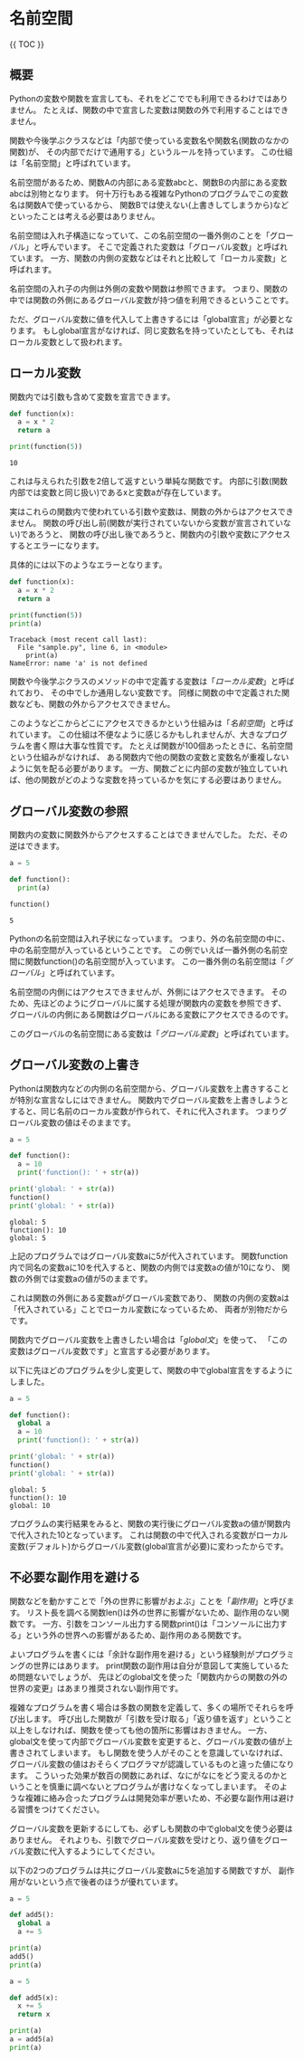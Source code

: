 # 名前空間

{{ TOC }}

## 概要

Pythonの変数や関数を宣言しても、それをどこででも利用できるわけではありません。
たとえば、関数の中で宣言した変数は関数の外で利用することはできません。

関数や今後学ぶクラスなどは「内部で使っている変数名や関数名(関数のなかの関数)が、
その内部でだけで通用する」というルールを持っています。
この仕組は「名前空間」と呼ばれています。

名前空間があるため、関数Aの内部にある変数abcと、関数Bの内部にある変数abcは別物となります。
何十万行もある複雑なPythonのプログラムでこの変数名は関数Aで使っているから、
関数Bでは使えない(上書きしてしまうから)などといったことは考える必要はありません。

名前空間は入れ子構造になっていて、この名前空間の一番外側のことを「グローバル」と呼んでいます。
そこで定義された変数は「グローバル変数」と呼ばれています。
一方、関数の内側の変数などはそれと比較して「ローカル変数」と呼ばれます。

名前空間の入れ子の内側は外側の変数や関数は参照できます。
つまり、関数の中では関数の外側にあるグローバル変数が持つ値を利用できるということです。

ただ、グローバル変数に値を代入して上書きするには「global宣言」が必要となります。
もしglobal宣言がなければ、同じ変数名を持っていたとしても、それはローカル変数として扱われます。

## ローカル変数

関数内では引数も含めて変数を宣言できます。

```python
def function(x):
  a = x * 2
  return a

print(function(5))
```

```text
10

```

これは与えられた引数を2倍して返すという単純な関数です。
内部に引数(関数内部では変数と同じ扱い)であるxと変数aが存在しています。

実はこれらの関数内で使われている引数や変数は、関数の外からはアクセスできません。
関数の呼び出し前(関数が実行されていないから変数が宣言されていない)であろうと、
関数の呼び出し後であろうと、関数内の引数や変数にアクセスするとエラーになります。

具体的には以下のようなエラーとなります。

```python
def function(x):
  a = x * 2
  return a

print(function(5))
print(a)
```

```text
Traceback (most recent call last):
  File "sample.py", line 6, in <module>
    print(a)
NameError: name 'a' is not defined
```

関数や今後学ぶクラスのメソッドの中で定義する変数は「*ローカル変数*」と呼ばれており、
その中でしか通用しない変数です。
同様に関数の中で定義された関数なども、関数の外からアクセスできません。

このようなどこからどこにアクセスできるかという仕組みは「*名前空間*」と呼ばれています。
この仕組は不便なように感じるかもしれませんが、大きなプログラムを書く際は大事な性質です。
たとえば関数が100個あったときに、名前空間という仕組みがなければ、
ある関数内で他の関数の変数と変数名が重複しないように気を配る必要があります。
一方、関数ごとに内部の変数が独立していれば、他の関数がどのような変数を持っているかを気にする必要はありません。

## グローバル変数の参照

関数内の変数に関数外からアクセスすることはできませんでした。
ただ、その逆はできます。

```python
a = 5

def function():
  print(a)

function()
```

```text
5

```

Pythonの名前空間は入れ子状になっています。
つまり、外の名前空間の中に、中の名前空間が入っているということです。
この例でいえば一番外側の名前空間に関数function()の名前空間が入っています。
この一番外側の名前空間は「*グローバル*」と呼ばれています。

名前空間の内側にはアクセスできませんが、外側にはアクセスできます。
そのため、先ほどのようにグローバルに属する処理が関数内の変数を参照できず、
グローバルの内側にある関数はグローバルにある変数にアクセスできるのです。

このグローバルの名前空間にある変数は「*グローバル変数*」と呼ばれています。

## グローバル変数の上書き

Pythonは関数内などの内側の名前空間から、グローバル変数を上書きすることが特別な宣言なしにはできません。
関数内でグローバル変数を上書きしようとすると、同じ名前のローカル変数が作られて、それに代入されます。
つまりグローバル変数の値はそのままです。

```python
a = 5

def function():
  a = 10
  print('function(): ' + str(a))

print('global: ' + str(a))
function()
print('global: ' + str(a))
```

```text
global: 5
function(): 10
global: 5
```

上記のプログラムではグローバル変数aに5が代入されています。
関数function内で同名の変数aに10を代入すると、関数の内側では変数aの値が10になり、
関数の外側では変数aの値が5のままです。

これは関数の外側にある変数aがグローバル変数であり、
関数の内側の変数aは「代入されている」ことでローカル変数になっているため、
両者が別物だからです。

関数内でグローバル変数を上書きしたい場合は「*global文*」を使って、
「この変数はグローバル変数です」と宣言する必要があります。

以下に先ほどのプログラムを少し変更して、関数の中でglobal宣言をするようにしました。

```python
a = 5

def function():
  global a
  a = 10
  print('function(): ' + str(a))

print('global: ' + str(a))
function()
print('global: ' + str(a))
```

```text
global: 5
function(): 10
global: 10
```

プログラムの実行結果をみると、関数の実行後にグローバル変数aの値が関数内で代入された10となっています。
これは関数の中で代入される変数がローカル変数(デフォルト)からグローバル変数(global宣言が必要)に変わったからです。

## 不必要な副作用を避ける

関数などを動かすことで「外の世界に影響がおよぶ」ことを「*副作用*」と呼びます。
リスト長を調べる関数len()は外の世界に影響がないため、副作用のない関数です。
一方、引数をコンソール出力する関数print()は「コンソールに出力する」という外の世界への影響があるため、副作用のある関数です。

よいプログラムを書くには「余計な副作用を避ける」という経験則がプログラミングの世界にはあります。
print関数の副作用は自分が意図して実施しているため問題ないでしょうが、
先ほどのglobal文を使った「関数内からの関数の外の世界の変更」はあまり推奨されない副作用です。

複雑なプログラムを書く場合は多数の関数を定義して、多くの場所でそれらを呼び出します。
呼び出した関数が「引数を受け取る」「返り値を返す」ということ以上をしなければ、関数を使っても他の箇所に影響はおきません。
一方、global文を使って内部でグローバル変数を変更すると、グローバル変数の値が上書きされてしまいます。
もし関数を使う人がそのことを意識していなければ、グローバル変数の値はおそらくプログラマが認識しているものと違った値になります。
こういった効果が数百の関数にあれば、なにがなにをどう変えるのかということを慎重に調べないとプログラムが書けなくなってしまいます。
そのような複雑に絡み合ったプログラムは開発効率が悪いため、不必要な副作用は避ける習慣をつけてください。

グローバル変数を更新するにしても、必ずしも関数の中でglobal文を使う必要はありません。
それよりも、引数でグローバル変数を受けとり、返り値をグローバル変数に代入するようにしてください。

以下の2つのプログラムは共にグローバル変数aに5を追加する関数ですが、
副作用がないという点で後者のほうが優れています。

```python
a = 5

def add5():
  global a
  a += 5

print(a)
add5()
print(a)
```

```python
a = 5

def add5(x):
  x += 5
  return x

print(a)
a = add5(a)
print(a)
```
